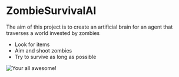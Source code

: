 # ZombieSurvivalAI

The aim of this project is to create an artificial brain for an agent that traverses a world invested by zombies

* Look for items
* Aim and shoot zombies
* Try to survive as long as possible

![Your all awesome!](https://i.gifer.com/origin/16/162b41786d99b9d7e7b03549c4e19ae2_w200.gif)
